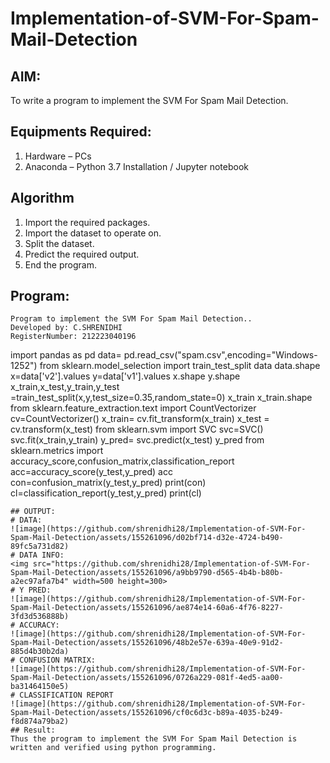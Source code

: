 # Implementation-of-SVM-For-Spam-Mail-Detection

## AIM:
To write a program to implement the SVM For Spam Mail Detection.

## Equipments Required:
1. Hardware – PCs
2. Anaconda – Python 3.7 Installation / Jupyter notebook

## Algorithm
1. Import the required packages.
2. Import the dataset to operate on.
3. Split the dataset.
4. Predict the required output.
5. End the program.

## Program:
```
Program to implement the SVM For Spam Mail Detection..
Developed by: C.SHRENIDHI
RegisterNumber: 212223040196

```
import pandas as pd
data= pd.read_csv("spam.csv",encoding="Windows-1252")
from sklearn.model_selection import train_test_split
data
data.shape
x=data['v2'].values
y=data['v1'].values
x.shape
y.shape
x_train,x_test,y_train,y_test =train_test_split(x,y,test_size=0.35,random_state=0)
x_train
x_train.shape
from sklearn.feature_extraction.text import CountVectorizer
cv=CountVectorizer()
x_train= cv.fit_transform(x_train)
x_test = cv.transform(x_test)
from sklearn.svm import SVC
svc=SVC()
svc.fit(x_train,y_train)
y_pred= svc.predict(x_test)
y_pred
from sklearn.metrics import accuracy_score,confusion_matrix,classification_report
acc=accuracy_score(y_test,y_pred)
acc
con=confusion_matrix(y_test,y_pred)
print(con)
cl=classification_report(y_test,y_pred)
print(cl)
```
## OUTPUT:
# DATA:
![image](https://github.com/shrenidhi28/Implementation-of-SVM-For-Spam-Mail-Detection/assets/155261096/d02bf714-d32e-4724-b490-89fc5a731d82)
# DATA INFO:
<img src="https://github.com/shrenidhi28/Implementation-of-SVM-For-Spam-Mail-Detection/assets/155261096/a9bb9790-d565-4b4b-b80b-a2ec97afa7b4" width=500 height=300>
# Y PRED:
![image](https://github.com/shrenidhi28/Implementation-of-SVM-For-Spam-Mail-Detection/assets/155261096/ae874e14-60a6-4f76-8227-3fd3d536888b)
# ACCURACY:
![image](https://github.com/shrenidhi28/Implementation-of-SVM-For-Spam-Mail-Detection/assets/155261096/48b2e57e-639a-40e9-91d2-885d4b30b2da)
# CONFUSION MATRIX:
![image](https://github.com/shrenidhi28/Implementation-of-SVM-For-Spam-Mail-Detection/assets/155261096/0726a229-081f-4ed5-aa00-ba31464150e5)
# CLASSIFICATION REPORT
![image](https://github.com/shrenidhi28/Implementation-of-SVM-For-Spam-Mail-Detection/assets/155261096/cf0c6d3c-b89a-4035-b249-f8d874a79ba2)
## Result:
Thus the program to implement the SVM For Spam Mail Detection is written and verified using python programming.
